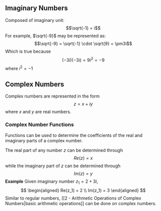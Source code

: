## Imaginary Numbers
Composed of imaginary unit:
$$\sqrt{-1} = i$$
For example, $\sqrt{-9}$ may be represented as:
$$\sqrt{-9} = \sqrt{-1} \cdot \sqrt{9} = \pm3i$$
Which is true because
$$(-3i)(-3i) = 9i^2 = -9$$
where $i^2 = -1$

## Complex Numbers
Complex numbers are represented in the form
$$z = x+iy$$
where $x$ and $y$ are real numbers.

### Complex Number Functions
Functions can be used to determine the coefficients of the real and imaginary parts of a complex number.

The real part of any number $z$ can be determined through
$$Re(z) = x$$
while the imaginary part of $z$ can be determined through
$$Im(z) = y$$
**Example**
Given imaginary number $z_1 = 2+3i$,
$$
\begin{aligned}
	Re(z_1) = 2 \\
	Im(z_1) = 3
\end{aligned}
$$
Similar to regular numbers, [[2 - Arithmetic Operations of Complex Numbers|basic arithmetic operations]] can be done on complex numbers.

